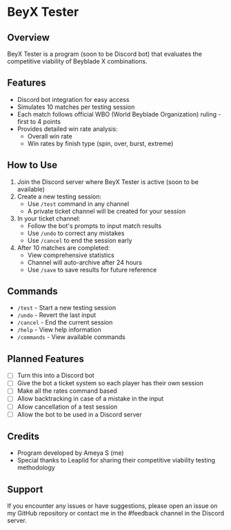 # BeyX Tester

## Overview
BeyX Tester is a program (soon to be Discord bot) that evaluates the competitive viability of Beyblade X combinations.

## Features
- Discord bot integration for easy access
- Simulates 10 matches per testing session
- Each match follows official WBO (World Beyblade Organization) ruling - first to 4 points
- Provides detailed win rate analysis:
  - Overall win rate
  - Win rates by finish type (spin, over, burst, extreme)

## How to Use
1. Join the Discord server where BeyX Tester is active (soon to be available)
2. Create a new testing session:
   - Use `/test` command in any channel
   - A private ticket channel will be created for your session
3. In your ticket channel:
   - Follow the bot's prompts to input match results
   - Use `/undo` to correct any mistakes
   - Use `/cancel` to end the session early
4. After 10 matches are completed:
   - View comprehensive statistics
   - Channel will auto-archive after 24 hours
   - Use `/save` to save results for future reference

## Commands
- `/test` - Start a new testing session
- `/undo` - Revert the last input
- `/cancel` - End the current session
- `/help` - View help information
- `/commands` - View available commands

## Planned Features
- [ ] Turn this into a Discord bot
- [ ] Give the bot a ticket system so each player has their own session
- [ ] Make all the rates command based
- [ ] Allow backtracking in case of a mistake in the input
- [ ] Allow cancellation of a test session
- [ ] Allow the bot to be used in a Discord server

## Credits
- Program developed by Ameya S (me)
- Special thanks to Leaplid for sharing their competitive viability testing methodology

## Support
If you encounter any issues or have suggestions, please open an issue on my GitHub repository or contact me in the #feedback channel in the Discord server.